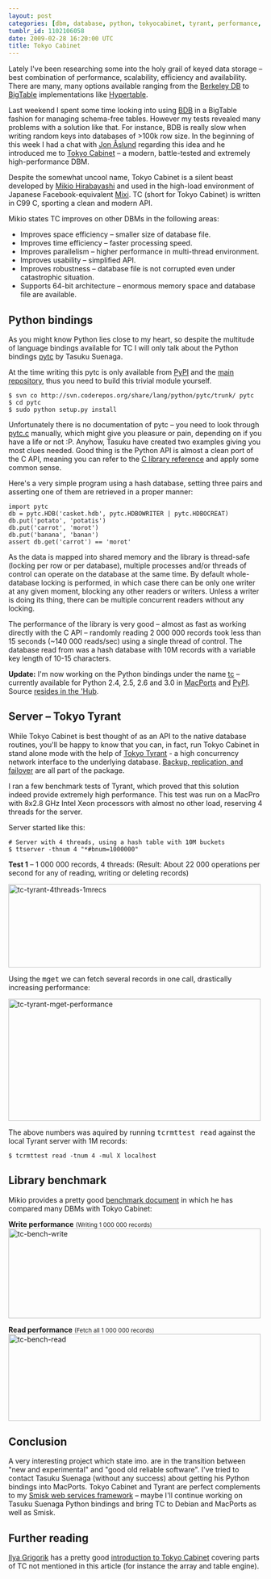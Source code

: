 ```yaml
---
layout: post
categories: [dbm, database, python, tokyocabinet, tyrant, performance, software]
tumblr_id: 1102106058  
date: 2009-02-28 16:20:00 UTC
title: Tokyo Cabinet
---
```


Lately I've been researching some into the holy grail of keyed data storage – best combination of performance, scalability, efficiency and availability. There are many, many options available ranging from the <a href="http://en.wikipedia.org/wiki/Berkeley_DB">Berkeley DB</a> to <a href="http://labs.google.com/papers/bigtable.html">BigTable</a> implementations like <a href="http://hypertable.org/">Hypertable</a>.

Last weekend I spent some time looking into using <a href="http://en.wikipedia.org/wiki/Berkeley_DB">BDB</a> in a BigTable fashion for managing schema-free tables. However my tests revealed many problems with a solution like that. For instance, BDB is really slow when writing random keys into databases of >100k row size. In the beginning of this week I had a chat with <a href="http://jon.aslund.org/">Jon Åslund</a> regarding this idea and he introduced me to <a href="http://tokyocabinet.sourceforge.net/index.html">Tokyo Cabinet</a> – a modern, battle-tested and extremely high-performance DBM.

Despite the somewhat uncool name, Tokyo Cabinet is a silent beast developed by <a href="http://alpha.mixi.co.jp/blog/?author=3">Mikio Hirabayashi</a> and used in the high-load environment of Japanese Facebook-equivalent <a href="http://mixi.co.jp/">Mixi</a>. TC (short for Tokyo Cabinet) is written in C99 C, sporting a clean and modern API.

Mikio states TC improves on other DBMs in the following areas:
<ul>
<li>Improves space efficiency – smaller size of database file.</li>
<li>Improves time efficiency – faster processing speed.</li>
<li>Improves parallelism – higher performance in multi-thread environment.</li>
<li>Improves usability – simplified API.</li>
<li>Improves robustness – database file is not corrupted even under catastrophic situation.</li>
<li>Supports 64-bit architecture – enormous memory space and database file are available.</li>
</ul>

<!--more-->

## Python bindings

As you might know Python lies close to my heart, so despite the multitude of language bindings available for TC I will only talk about the Python bindings <a href="http://coderepos.org/share/wiki/PyTC">pytc</a> by Tasuku Suenaga.

At the time writing this pytc is only available from <a href="http://pypi.python.org/pypi/pytc/">PyPI</a> and the <a href="http://svn.coderepos.org/share/lang/python/pytc/">main repository</a>, thus you need to build this trivial module yourself.

    $ svn co http://svn.coderepos.org/share/lang/python/pytc/trunk/ pytc
    $ cd pytc
    $ sudo python setup.py install

Unfortunately there is no documentation of pytc – you need to look through <a href="http://svn.coderepos.org/share/lang/python/pytc/trunk/pytc.c">pytc.c</a> manually, which might give you pleasure or pain, depending on if you have a life or not :P. Anyhow, Tasuku have created two examples giving you most clues needed. Good thing is the Python API is almost a clean port of the C API, meaning you can refer to the <a href="http://tokyocabinet.sourceforge.net/spex-en.html">C library reference</a> and apply some common sense.

Here's a very simple program using a hash database, setting three pairs and asserting one of them are retrieved in a proper manner:

    import pytc
    db = pytc.HDB('casket.hdb', pytc.HDBOWRITER | pytc.HDBOCREAT)
    db.put('potato', 'potatis')
    db.put('carrot', 'morot')
    db.put('banana', 'banan')
    assert db.get('carrot') == 'morot'

As the data is mapped into shared memory and the library is thread-safe (locking per row or per database), multiple processes and/or threads of control can operate on the database at the same time. By default whole-database locking is performed, in which case there can be only one writer at any given moment, blocking any other readers or writers. Unless a writer is doing its thing, there can be multiple concurrent readers without any locking.

The performance of the library is very good – almost as fast as working directly with the C API – randomly reading 2 000 000 records took less than 15 seconds (~140 000 reads/sec) using a single thread of control. The database read from was a hash database with 10M records with a variable key length of 10-15 characters.

<b>Update:</b> I'm now working on the Python bindings under the name <a href="http://github.com/rsms/tc">tc</a> – currently available for Python 2.4, 2.5, 2.6 and 3.0 in <a href="http://www.macports.org/">MacPorts</a> and <a href="http://pypi.python.org/pypi/tc">PyPI</a>. Source <a href="http://github.com/rsms/tc">resides in the 'Hub</a>.

## Server – Tokyo Tyrant

While Tokyo Cabinet is best thought of as an API to the native database routines, you'll be happy to know that you can, in fact, run Tokyo Cabinet in stand alone mode with the help of <a href="http://tokyocabinet.sourceforge.net/tyrantdoc/">Tokyo Tyrant</a> - a high concurrency network interface to the underlying database. <a href="http://tokyocabinet.sourceforge.net/tyrantdoc/#tutorial">Backup, replication, and failover</a> are all part of the package.

I ran a few benchmark tests of Tyrant, which proved that this solution indeed provide extremely high performance. This test was run on a MacPro with 8x2.8 GHz Intel Xeon processors with almost no other load, reserving 4 threads for the server.

Server started like this:

    # Server with 4 threads, using a hash table with 10M buckets
    $ ttserver -thnum 4 "*#bnum=1000000"

<b>Test 1</b> – 1 000 000 records, 4 threads:
(Result: About 22 000 operations per second for any of reading, writing or deleting records)

<img src="/attachments/2009/02/tc-tyrant-4threads-1mrecs.png" alt="tc-tyrant-4threads-1mrecs" title="tc-tyrant-4threads-1mrecs" width="500" height="165" class="alignnone size-full wp-image-1248" />

Using the <tt>mget</tt> we can fetch several records in one call, drastically increasing performance:

<a href="/attachments/2009/02/tc-tyrant-mget-performance.pdf"><img src="/attachments/2009/02/tc-tyrant-mget-performance.png" alt="tc-tyrant-mget-performance" title="tc-tyrant-mget-performance" width="500" height="242" class="alignnone size-full wp-image-1251" /></a>

The above numbers was aquired by running <tt>tcrmttest read</tt> against the local Tyrant server with 1M records:

    $ tcrmttest read -tnum 4 -mul X localhost

<h2>Library benchmark</h2>
Mikio provides a pretty good <a href="http://tokyocabinet.sourceforge.net/benchmark.pdf">benchmark document</a> in which he has compared many DBMs with Tokyo Cabinet:

<b>Write performance</b> <small>(Writing 1 000 000 records)</small>
<a class="img" href="http://tokyocabinet.sourceforge.net/benchmark.pdf"><img src="/attachments/2009/02/tc-bench-write.png" alt="tc-bench-write" title="tc-bench-write" width="500" height="178" class="alignnone size-full wp-image-1242" /></a>

<b>Read performance</b> <small>(Fetch all 1 000 000 records)</small>
<a class="img" href="http://tokyocabinet.sourceforge.net/benchmark.pdf"><img src="/attachments/2009/02/tc-bench-read.png" alt="tc-bench-read" title="tc-bench-read" width="500" height="172" class="alignnone size-full wp-image-1241" /></a>

## Conclusion

A very interesting project which state imo. are in the transition between "new and experimental" and "good old reliable software". I've tried to contact Tasuku Suenaga (without any success) about getting his Python bindings into MacPorts. Tokyo Cabinet and Tyrant are perfect complements to my <a href="http://python-smisk.org/">Smisk web services framework</a> – maybe I'll continue working on Tasuku Suenaga Python bindings and bring TC to Debian and MacPorts as well as Smisk.

## Further reading

<a href="http://www.igvita.com/">Ilya Grigorik</a> has a pretty good <a href="http://www.igvita.com/2009/02/13/tokyo-cabinet-beyond-key-value-store/">introduction to Tokyo Cabinet</a> covering parts of TC not mentioned in this article (for instance the array and table engine).
